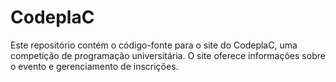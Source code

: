 # CodeplaC
Este repositório contém o código-fonte para o site do CodeplaC, uma competição de programação universitária. O site oferece informações sobre o evento e gerenciamento de inscrições.
